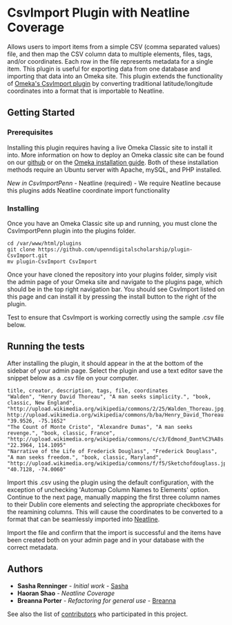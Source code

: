 # CsvImport Plugin with Neatline Coverage

Allows users to import items from a simple CSV (comma separated values) file, and then map the CSV column data to multiple elements, files, tags, and/or coordinates. Each row in the file represents metadata for a single item.
This plugin is useful for exporting data from one database and importing that data into an Omeka site. This plugin extends the functionality of [Omeka's CsvImport plugin](https://github.com/omeka/plugin-CsvImport) by converting traditional latitude/longitude coordinates into a format that is importable to Neatline.

## Getting Started

### Prerequisites

Installing this plugin requires having a live Omeka Classic site to install it into.  More information on how to deploy an Omeka classic site can be found on our [github](https://github.com/upenndigitalscholarship/dsdocs/blob/master/omeka_install.md) or on the [Omeka installation guide](https://omeka.org/classic/docs/Installation/Installation/).
Both of these installation methods require an Ubuntu server with Apache, mySQL, and PHP installed.

*New in CsvImportPenn* - Neatline (required) - We require Neatline because this plugins adds Neatline coordinate import functionality

### Installing

Once you have an Omeka Classic site up and running, you must clone the CsvImportPenn plugin into the plugins folder.


```
cd /var/www/html/plugins
git clone https://github.com/upenndigitalscholarship/plugin-CsvImport.git
mv plugin-CsvImport CsvImport
```

Once your have cloned the repository into your plugins folder, simply visit the admin page of your Omeka site and navigate to the plugins page, which should be in the top right navigation bar.  You should see CsvImport listed on this page and can install it by pressing the install button to the right of the plugin.  

Test to ensure that CsvImport is working correctly using the sample .csv file below.

## Running the tests

After installing the plugin, it should appear in the at the bottom of the sidebar of your admin page.  Select the plugin and use a text editor save the snippet below as a .csv file on your computer.

```
title, creator, description, tags, file, coordinates
"Walden", "Henry David Thoreau", "A man seeks simplicity.", "book, classic, New England", "http://upload.wikimedia.org/wikipedia/commons/2/25/Walden_Thoreau.jpg, http://upload.wikimedia.org/wikipedia/commons/b/ba/Henry_David_Thoreau.jpg", "39.9526, -75.1652"
"The Count of Monte Cristo", "Alexandre Dumas", "A man seeks revenge.", "book, classic, France", "http://upload.wikimedia.org/wikipedia/commons/c/c3/Edmond_Dant%C3%A8s.JPG", "22.3964, 114.1095"
"Narrative of the Life of Frederick Douglass", "Frederick Douglass", "A man seeks freedom.", "book, classic, Maryland", "http://upload.wikimedia.org/wikipedia/commons/f/f5/Sketchofdouglass.jpg", "40.7128, -74.0060"
```
Import this .csv using the plugin using the default configuration, with the exception of unchecking 'Automap Column Names to Elements' option. Continue to the next page, manually mapping the first three column names to their Dublin core elements and selecting the appropriate checkboxes for the reamining columns.  This will cause the coordinates to be converted to a format that can be seamlessly imported into [Neatline](https://github.com/upenndigitalscholarship/NeatlinePenn).  

Import the file and confirm that the import is successful and the items have been created both on your admin page and in your database with the correct metadata.


## Authors

* **Sasha Renninger** - *Initial work* - [Sasha](https://github.com/sashafr)
* **Haoran Shao** - *Neatline Coverage*
* **Breanna Porter** - *Refactoring for general use* - [Breanna](https://github.com/breannamporter)

See also the list of [contributors](https://github.com/upenndigitalscholarship/plugin-CsvImport/graphs/contributors) who participated in this project.
